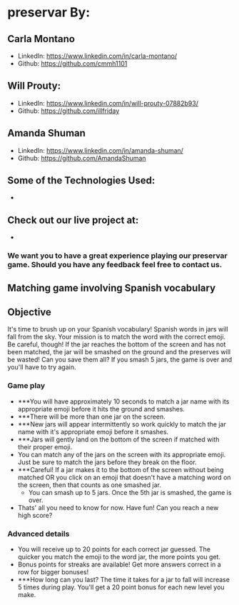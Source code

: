 # preservar By:
## Carla Montano
 - LinkedIn: https://www.linkedin.com/in/carla-montano/
 - Github: https://github.com/cmmh1101

## Will Prouty:
 - LinkedIn: https://www.linkedin.com/in/will-prouty-07882b93/
 - Github: https://github.com/illfriday

## Amanda Shuman
 - LinkedIn: https://www.linkedin.com/in/amanda-shuman/
 - Github: https://github.com/AmandaShuman 

## Some of the Technologies Used:
-

## Check out our live project at:
-

### We want you to have a great experience playing our preservar game. Should you have any feedback feel free to contact us.

## Matching game involving Spanish vocabulary
## Objective
It's time to brush up on your Spanish vocabulary! Spanish words in jars will fall from the sky. Your mission is to match the word with the correct emoji. Be careful, though! If the jar reaches the bottom of the screen and has not been matched, the jar will be smashed on the ground and the preserves will be wasted! Can you save them all? If you smash 5 jars, the game is over and you'll have to try again.

### Game play
 - ***You will have approximately 10 seconds to match a jar name with its appropriate emoji before it hits the ground and smashes. 
 - ***There will be more than one jar on the screen. 
 - ***New jars will appear intermittently so work quickly to match the jar name with it's appropriate emoji before it smashes.
 - ***Jars will gently land on the bottom of the screen if matched with their proper emoji. 
 - You can match any of the jars on the screen with its appropriate emoji. Just be sure to match the jars before they break on the floor.
 - ***Careful! If a jar makes it to the bottom of the screen without being matched OR you click on an emoji that doesn't have a matching word on the screen, then that counts as one smashed jar.
    - You can smash up to 5 jars. Once the 5th jar is smashed, the game is over.
 - Thats' all you need to know for now. Have fun! Can you reach a new high score?

### Advanced details
- You will receive up to 20 points for each correct jar guessed. The quicker you match the emoji to the word jar, the more points you get.
- Bonus points for streaks are available! Get more answers correct in a row for bigger bonuses!
- ***How long can you last? The time it takes for a jar to fall will increase 5 times during play. You'll get a 20 point bonus for each new level you make.
